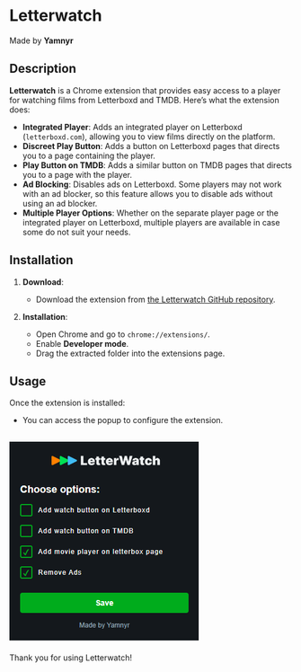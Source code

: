 # Letterwatch

Made by **Yamnyr**

## Description

**Letterwatch** is a Chrome extension that provides easy access to a player for watching films from Letterboxd and TMDB. Here’s what the extension does:

- **Integrated Player**: Adds an integrated player on Letterboxd (`letterboxd.com`), allowing you to view films directly on the platform.
- **Discreet Play Button**: Adds a button on Letterboxd pages that directs you to a page containing the player.
- **Play Button on TMDB**: Adds a similar button on TMDB pages that directs you to a page with the player.
- **Ad Blocking**: Disables ads on Letterboxd. Some players may not work with an ad blocker, so this feature allows you to disable ads without using an ad blocker.
- **Multiple Player Options**: Whether on the separate player page or the integrated player on Letterboxd, multiple players are available in case some do not suit your needs.

## Installation

1. **Download**:
    - Download the extension from [the Letterwatch GitHub repository](https://github.com/Yamnyr/Letterwatch).

2. **Installation**:
    - Open Chrome and go to `chrome://extensions/`.
    - Enable **Developer mode**.
    - Drag the extracted folder into the extensions page.

## Usage

Once the extension is installed:

- You can access the popup to configure the extension.

![Letterwatch Logo](assets/popup.png)
---

Thank you for using Letterwatch!
